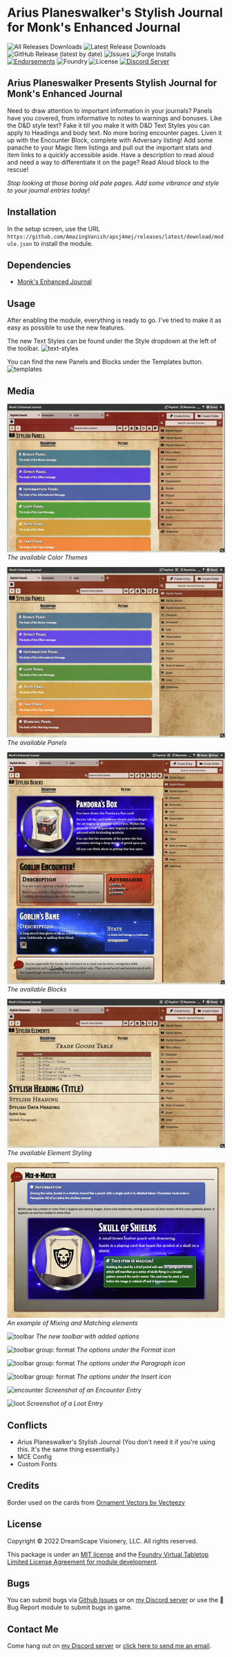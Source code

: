 # Arius Planeswalker's Stylish Journal for Monk's Enhanced Journal

![All Releases Downloads](https://img.shields.io/github/downloads/AmazingVanish/apsj4mej/total?logo=GitHub) ![Latest Release Downloads](https://img.shields.io/github/downloads/AmazingVanish/apsj4mej/latest/total?logo=GitHub) ![GitHub Release (latest by date)](https://img.shields.io/github/v/release/AmazingVanish/apsj4mej?logo=GitHub) ![Issues](https://img.shields.io/github/issues/AmazingVanish/apsj4mej?logo=GitHub) ![Forge Installs](https://img.shields.io/badge/dynamic/json?color=green&label=Forge%20Installs&query=package.installs&suffix=%25&url=https%3A%2F%2Fforge-vtt.com%2Fapi%2Fbazaar%2Fpackage%2Fapsj4mej) [![Endorsements](https://img.shields.io/endpoint?logoColor=white&url=https%3A%2F%2Fwww.foundryvtt-hub.com%2Fwp-json%2Fhubapi%2Fv1%2Fpackage%2Fapsj4mej%2Fshield%2Fendorsements)](https://www.foundryvtt-hub.com/package/df-architect/) ![Foundry](https://img.shields.io/endpoint?url=https://foundryshields.com/version?url=https://raw.githubusercontent.com/AmazingVanish/apsj4mej/master/module.json&color=ff6400) ![License](https://img.shields.io/github/license/AmazingVanish/apsj4mej) [![Discord Server](https://img.shields.io/badge/-Discord-%232c2f33?logo=discord)](https://discord.gg/ge9GJXDsM2)

## Arius Planeswalker Presents Stylish Journal for Monk's Enhanced Journal

Need to draw attention to important information in your journals? Panels have you covered, from informative to notes to warnings and bonuses.
Like the D&D style text? Fake it till you make it with D&D Text Styles you can apply to Headings and body text.
No more boring encounter pages. Liven it up with the Encounter Block, complete with Adversary listing!
Add some panache to your Magic Item listings and pull out the important stats and item links to a quickly accessible aside.
Have a description to read aloud and need a way to differentiate it on the page? Read Aloud block to the rescue!

_Stop looking at those boring old pale pages. Add some vibrance and style to your journal entries today!_

## Installation

In the setup screen, use the URL `https://github.com/AmazingVanish/apsj4mej/releases/latest/download/module.json` to install the module.

## Dependencies

- [Monk's Enhanced Journal](https://www.foundryvtt-hub.com/package/monks-enhanced-journal/)

## Usage

After enabling the module, everything is ready to go. I've tried to make it as easy as possible to use the new features.

The new Text Styles can be found under the Style dropdown at the left of the toolbar.
![text-styles](https://raw.github.com/AmazingVanish/apsj4mej/master/media/apsj4mej-text-styles.webp)

You can find the new Panels and Blocks under the Templates button.
![templates](https://raw.github.com/AmazingVanish/apsj4mej/master/media/apsj4mej-template.webp)

## Media

![themes](https://raw.githubusercontent.com/AmazingVanish/apsj4mej/master/media/apsj4mej-theme-switcher.webp)
_The available Color Themes_

![panels](https://raw.githubusercontent.com/AmazingVanish/apsj4mej/master/media/apsj4mej-panels.webp)
_The available Panels_

![blocks](https://raw.githubusercontent.com/AmazingVanish/apsj4mej/master/media/apsj4mej-blocks.webp)
_The available Blocks_

![elements](https://raw.githubusercontent.com/AmazingVanish/apsj4mej/master/media/apsj4mej-elements.webp)
_The available Element Styling_

![mix-n-match](https://raw.githubusercontent.com/AmazingVanish/apsj4mej/master/media/apsj4mej-mix-n-match.webp)
_An example of Mixing and Matching elements_

![toolbar](https://raw.github.com/AmazingVanish/apsj4mej/master/media/apsj4mej-toolbar.webp)
_The new toolbar with added options_

![toolbar group: format](https://raw.github.com/AmazingVanish/apsj4mej/master/media/apsj4mej-tbformat.webp)
_The options under the Format icon_

![toolbar group: format](https://raw.github.com/AmazingVanish/apsj4mej/master/media/apsj4mej-tbpara.webp)
_The options under the Paragraph icon_

![toolbar group: format](https://raw.github.com/AmazingVanish/apsj4mej/master/media/apsj4mej-tbinsert.webp)
_The options under the Insert icon_

![encounter](https://raw.github.com/AmazingVanish/apsj4mej/master/media/apsj4mej-encounter.webp)
_Screenshot of an Encounter Entry_

![loot](https://raw.github.com/AmazingVanish/apsj4mej/master/media/apsj4mej-loot.webp)
_Screenshot of a Loot Entry_


## Conflicts

- Arius Planeswalker's Stylish Journal (You don't need it if you're using this. It's the same thing essentially.)
- MCE Config
- Custom Fonts
## Credits

Border used on the cards from [Ornament Vectors by Vecteezy](https://www.vecteezy.com/free-vector/ornament)

## License

Copyright © 2022 DreamScape Visionery, LLC. All rights reserved.

This package is under an [MIT license](LICENSE) and the [Foundry Virtual Tabletop Limited License Agreement for module development](https://foundryvtt.com/article/license/).

## Bugs

You can submit bugs via [Github Issues](https://github.com/AmazingVanish/apsj4mej/issues/new/choose) or on [my Discord server](https://discord.gg/ge9GJXDsM2) or use the :bug: Bug Report module to submit bugs in game.

## Contact Me

Come hang out on [my Discord server](https://discord.gg/ge9GJXDsM2) or [click here to send me an email](mailto:chris.vancleve@dscape-llc.com?subject=Arius%20Planeswalker's%20Stylish%20Journal%20for%20Monk's%20Enhanced%20Journal%20module%20for%20Foundry%20VTT).
